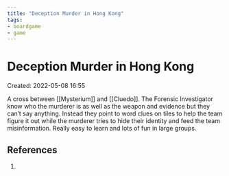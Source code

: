 ```yaml
---
title: "Deception Murder in Hong Kong"
tags:
- boardgame
- game
---
```


# Deception Murder in Hong Kong

Created: 2022-05-08 16:55  

A cross between [[Mysterium]] and [[Cluedo]]. The Forensic Investigator know who the murderer is as well as the weapon and evidence but they can’t say anything. Instead they point to word clues on tiles to help the team figure it out while the murderer tries to hide their identity and feed the team misinformation. Really easy to learn and lots of fun in large groups.

## References
1. 

